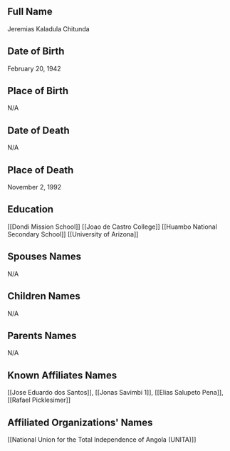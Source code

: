 ## Full Name
Jeremias Kaladula Chitunda

## Date of Birth
February 20, 1942

## Place of Birth
N/A

## Date of Death
N/A

## Place of Death
November 2, 1992

## Education
[[Dondi Mission School]]
[[Joao de Castro College]]
[[Huambo National Secondary School]]
[[University of Arizona]]

## Spouses Names
N/A

## Children Names
N/A

## Parents Names
N/A

## Known Affiliates Names
[[Jose Eduardo dos Santos]], [[Jonas Savimbi 1]], [[Elias Salupeto Pena]], [[Rafael Picklesimer]]

## Affiliated Organizations' Names
[[National Union for the Total Independence of Angola (UNITA)]]
